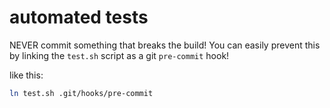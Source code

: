 # automated tests
NEVER commit something that breaks the build! You can
easily prevent this by linking the `test.sh` script as a git `pre-commit` hook!

like this:
```bash
ln test.sh .git/hooks/pre-commit
```
